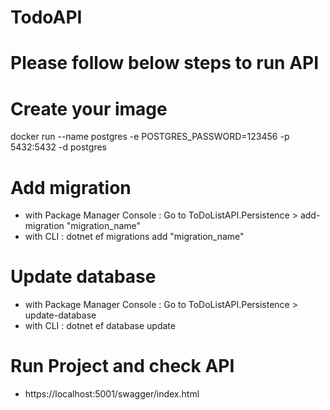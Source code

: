 # TodoAPI

# Please follow below steps to run API

# Create your image
docker run --name postgres -e POSTGRES_PASSWORD=123456 -p 5432:5432 -d postgres

# Add migration

- with Package Manager Console : Go to ToDoListAPI.Persistence > add-migration "migration_name"
- with CLI : dotnet ef migrations add "migration_name"

# Update database
- with Package Manager Console : Go to ToDoListAPI.Persistence > update-database
- with CLI : dotnet ef database update

# Run Project and check API
- https://localhost:5001/swagger/index.html